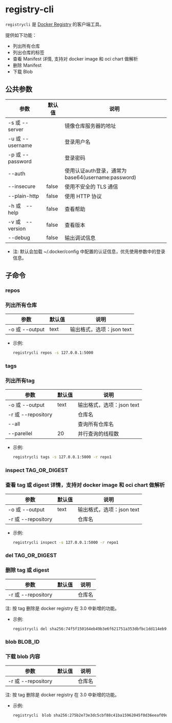 # registry-cli

`registrycli` 是 [Docker Registry](https://github.com/distribution/distribution) 的客户端工具。

提供如下功能：

* 列出所有仓库
* 列出仓库的标签
* 查看 Manifest 详情, 支持对 docker image 和 oci chart 做解析
* 删除 Manifest
* 下载 Blob

## 公共参数
 | 参数 | 默认值 | 说明 |
 | - | - | - |
 | -s 或 --server | | 镜像仓库服务器的地址 |
 | -u 或 --username | | 登录用户名 |
 | -p 或 --password | | 登录密码 |
 | --auth | | 使用认证auth登录，通常为 base64(username:password) |
 | --insecure | false | 使用不安全的 TLS 通信 |
 | --plain-http | false | 使用 HTTP 协议|
 | -h 或　--help | false | 查看帮助 |
 | -v 或　--version | false | 查看版本 |
 | --debug | false | 输出调试信息 |

* 注: 默认会加载 ~/.docker/config 中配置的认证信息，优先使用参数中的登录信息。

## 子命令

### repos
### 列出所有仓库
 | 参数 | 默认值 | 说明 |
 | - | - | - |
 | -o 或 --output | text | 输出格式，选项：json text |

* 示例:
   ```bash
   registrycli repos -s 127.0.0.1:5000
   ```

### tags
### 列出所有tag

 | 参数 | 默认值 | 说明 |
 | - | - | - |
 | -o 或 --output | text | 输出格式，选项：json text |
 | -r 或 --repository | | 仓库名 |
 | --all | | 查询所有仓库名 |
 | --parellel | 20 | 并行查询的线程数 |

* 示例:
   ```bash
   registrycli tags -s 127.0.0.1:5000 -r repo1
   ```

### inspect TAG_OR_DIGEST
### 查看 tag 或 digest 详情，支持对 docker image 和 oci chart 做解析

 | 参数 | 默认值 | 说明 |
 | - | - | - |
 | -o 或 --output | text | 输出格式，选项：json text |
 | -r 或 --repository | | 仓库名 |

* 示例:
   ```bash
   registrycli inspect -s 127.0.0.1:5000 -r repo1
   ```

### del TAG_OR_DIGEST
### 删除 tag 或 digest

 | 参数 | 默认值 | 说明 |
 | - | - | - |
 | -r 或 --repository | | 仓库名 |

 注: 按 tag 删除是 docker registry 在 3.0 中新增的功能。

* 示例:
   ```bash
   registrycli del sha256:74f5f150164eb49b3e6f621751a353dbfbc1dd114eb9b651ef8b1b4f5cc0c0d5 -s 127.0.0.1:5000 -r repo1
   ```

### blob BLOB_ID
### 下载 blob 内容

 | 参数 | 默认值 | 说明 |
 | - | - | - |
 | -r 或 --repository | | 仓库名 |

 注: 按 tag 删除是 docker registry 在 3.0 中新增的功能。

* 示例:
   ```bash
   registrycli　blob sha256:275b2e73e3dc5cbf88c41ba15962045f0d36eeaf09dfe01f259ff2a12d3326af -s 127.0.0.1:5000 -r repo1
   ```
